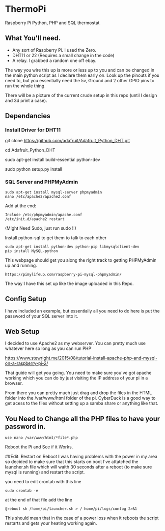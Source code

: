 # ThermoPi

Raspberry Pi Python, PHP and SQL thermostat

## What You'll need. 

- Any sort of Raspberry Pi. I used the Zero. 
- DHT11 or 22 (Requires a small change in the code)
- A relay. I grabbed a random one off ebay. 

The way you wire this up is more or less up to you and can be changed in the main python script as I declare them early on. 
Look up the pinouts if you need to, but you essentially need the 5v, Ground and 2 other GPIO pins to run the whole thing. 

There will be a picture of the current crude setup in this repo (until I design and 3d print a case).  

## Dependancies

### Install Driver for DHT11

  git clone https://github.com/adafruit/Adafruit_Python_DHT.git

  cd Adafruit_Python_DHT

  sudo apt-get install build-essential python-dev 

  sudo python setup.py install

### SQL Server and PHPMyAdmin
    sudo apt-get install mysql-server phpmyadmin 
    nano /etc/apache2/apache2.conf

Add at the end: 

    Include /etc/phpmyadmin/apache.conf
    /etc/init.d/apache2 restart 
(Might Need Sudo, just run sudo !!)

Install python-sql to get them to talk to each other
    
    sudo apt-get install python-dev python-pip libmysqlclient-dev
    pip install MySQL-python
    
This webpage should get you along the right track to getting PHPMyAdmin up and running.
    
    https://pimylifeup.com/raspberry-pi-mysql-phpmyadmin/

The way I have this set up like the image uploaded in this Repo. 

## Config Setup 
I have included an example, but essentially all you need to do here is put the password of your SQL server into it. 

## Web Setup

I decided to use Apache2 as my webserver. You can pretty much use whatever here so long as you can run PHP 

https://www.stewright.me/2015/08/tutorial-install-apache-php-and-mysql-on-a-raspberry-pi-2/

That guide will get you going. You need to make sure you've got apache working which you can do by just visiting the IP address of your pi in a browser. 

From there you can pretty much just drag and drop the files in the HTML folder into the /var/www/html folder of the pi. CyberDuck is a good way to get acess to the files without setting up a samba share or anything like that. 

## You Need to Change all the PHP files to have your password in. 

    use nano /var/www/html/*file*.php 
    
Reboot the Pi and See if it Works.     

##Edit: Restart on Reboot
I was having problems with the power in my area so decided to make sure that this starts on boot
I've attatched the launcher.sh file which will waith 30 seconds after a reboot (to make sure mysql is running) and restart the script. 

you need to edit crontab with this line

    sudo crontab -e
    
at the end of that file add the line

    @reboot sh /home/pi/launcher.sh > / home/pi/logs/conlog 2>&1
    
This should mean that in the case of a power loss when it reboots the script restarts and gets your heating working again. 
